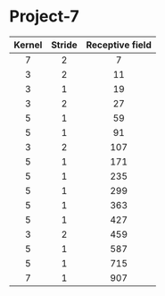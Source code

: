 # Project-7

|Kernel|Stride|Receptive field 
|:-----:|:-----:|:-----:|
|7 |2  |7
|3	|2  |11
|3	|1	|19
|3	|2	|27
|5	|1	|59
|5	|1	|91
|3	|2	|107
|5	|1	|171
|5	|1	|235
|5	|1	|299
|5	|1	|363
|5	|1	|427
|3	|2	|459
|5	|1	|587
|5	|1	|715
|7	|1	|907



